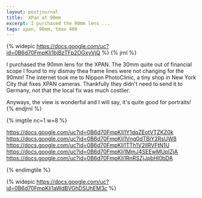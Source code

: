 ```yaml
---
layout: postjournal
title:  XPan at 90mm
excerpt: I purchased the 90mm lens ...
tags: xpan, 90mm, tmax 400 
---
```


{% widepic https://docs.google.com/uc?id=0B6d70FmpKIi1bjBzTFp2OGxyVjQ %}
{% jrnl %}

I purchased the 90mm lens for the XPAN. The 30mm quite out of financial scope I found to my dismay thea
frame lines were not changing for the 90mm! The internet took me to Nippon PhotoClinic, a tiny shop in New York City
that fixes XPAN cameras. Thankfully they didn't need to send it to Germany, not that the local fix was much costlier.

Anyways, the view is wonderful and I will say, it's quite good for portraits! 
{% endjrnl %}

{% imgtile nc=1 w=8 %}

https://docs.google.com/uc?id=0B6d70FmpKIi1Y1dqZEotVTZKZ0k 
https://docs.google.com/uc?id=0B6d70FmpKIi1Vng0dTBiY2RsUW8 
https://docs.google.com/uc?id=0B6d70FmpKIi1TTh1V2llRVFtN1U 
https://docs.google.com/uc?id=0B6d70FmpKIi1MmJ4SEEwMUpIZjA 
https://docs.google.com/uc?id=0B6d70FmpKIi1RnRSZjJpbHl0bDA 

{% endimgtile %}


{% widepic https://docs.google.com/uc?id=0B6d70FmpKIi1aWdBVGhDSUhEM3c %}


<!-- Ends op most -->
